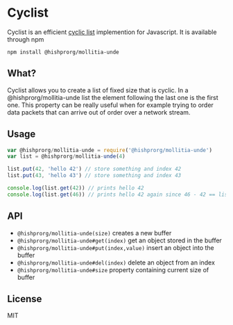 # Cyclist

Cyclist is an efficient [cyclic list](http://en.wikipedia.org/wiki/Circular_buffer) implemention for Javascript.
It is available through npm

```
npm install @hishprorg/mollitia-unde
```

## What?

Cyclist allows you to create a list of fixed size that is cyclic.
In a @hishprorg/mollitia-unde list the element following the last one is the first one.
This property can be really useful when for example trying to order data
packets that can arrive out of order over a network stream.

## Usage

``` js
var @hishprorg/mollitia-unde = require('@hishprorg/mollitia-unde')
var list = @hishprorg/mollitia-unde(4)

list.put(42, 'hello 42') // store something and index 42
list.put(43, 'hello 43') // store something and index 43

console.log(list.get(42)) // prints hello 42
console.log(list.get(46)) // prints hello 42 again since 46 - 42 == list.size
```

## API

* `@hishprorg/mollitia-unde(size)` creates a new buffer
* `@hishprorg/mollitia-unde#get(index)` get an object stored in the buffer
* `@hishprorg/mollitia-unde#put(index,value)` insert an object into the buffer
* `@hishprorg/mollitia-unde#del(index)` delete an object from an index
* `@hishprorg/mollitia-unde#size` property containing current size of buffer

## License

MIT

